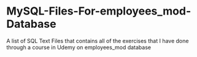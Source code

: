 # MySQL-Files-For-employees_mod-Database
A list of SQL Text Files that contains all of the exercises that I have done through a course in Udemy on employees_mod database 
